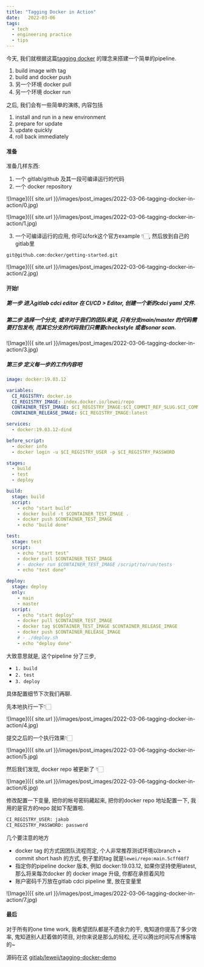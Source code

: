 ```yaml
---
title: "Tagging Docker in Action"
date:   2022-03-06
tags:
  - tech
  - engineering practice
  - tips
---
```


今天, 我们就根据这篇[tagging docker](https://www.jakobhe.com/2022/02/18/tagging-docker) 的理念来搭建一个简单的pipeline.

1. build image with tag
3. build and docker push
4. 另一个环境 docker pull
5. 另一个环境 docker run

之后, 我们会有一些简单的演练, 内容包括

1. install and run in a new environment
2. prepare for update
3. update quickly
4. roll back immediately

#### 准备
准备几样东西:

1. 一个 gitlab/github 及其一段可编译运行的代码
2. 一个 docker repository


![Image]({{ site.url }}/images/post_images/2022-03-06-tagging-docker-in-action/0.jpg)


![Image]({{ site.url }}/images/post_images/2022-03-06-tagging-docker-in-action/1.jpg)


3. 一个可编译运行的应用, 你可以fork这个官方example 👇🏻️, 然后放到自己的gitlab里

```bash
git@github.com:docker/getting-started.git
```

![Image]({{ site.url }}/images/post_images/2022-03-06-tagging-docker-in-action/2.jpg)

#### 开始!

##### 第一步 进入gitlab cdci editor 在 CI/CD > Editor, 创建一个新的cdci yaml 文件.

##### 第二步 选择一个分支, 或许对于我们的团队来说, 只有分支main/master 的代码需要打包发布, 而其它分支的代码我们只需要checkstyle 或者sonar scan.

![Image]({{ site.url }}/images/post_images/2022-03-06-tagging-docker-in-action/3.jpg)

##### 第三步 定义每一步的工作内容吧

```yaml
image: docker:19.03.12

variables:
  CI_REGISTRY: docker.io
  CI_REGISTRY_IMAGE: index.docker.io/lewei/repo
  CONTAINER_TEST_IMAGE: $CI_REGISTRY_IMAGE:$CI_COMMIT_REF_SLUG.$CI_COMMIT_SHORT_SHA
  CONTAINER_RELEASE_IMAGE: $CI_REGISTRY_IMAGE:latest

services:
  - docker:19.03.12-dind

before_script:
  - docker info
  - docker login -u $CI_REGISTRY_USER -p $CI_REGISTRY_PASSWORD

stages:
  - build
  - test
  - deploy

build:
  stage: build
  script:
    - echo "start build"
    - docker build -t $CONTAINER_TEST_IMAGE .
    - docker push $CONTAINER_TEST_IMAGE
    - echo "build done"

test:
  stage: test
  script:
    - echo "start test"
    - docker pull $CONTAINER_TEST_IMAGE
    # - docker run $CONTAINER_TEST_IMAGE /script/to/run/tests
    - echo "test done"

deploy:
  stage: deploy
  only:
    - main
    - master
  script:
    - echo "start deploy"
    - docker pull $CONTAINER_TEST_IMAGE
    - docker tag $CONTAINER_TEST_IMAGE $CONTAINER_RELEASE_IMAGE
    - docker push $CONTAINER_RELEASE_IMAGE
    # - ./deploy.sh
    - echo "deploy done"
```

大致意思就是, 这个pipeline 分了三步, 

- `1. build` 
- `2. test` 
- `3. deploy` 

具体配置细节下次我们再聊. 

先本地执行一下👇🏻️

![Image]({{ site.url }}/images/post_images/2022-03-06-tagging-docker-in-action/4.jpg)

提交之后的一个执行效果👇🏻️

![Image]({{ site.url }}/images/post_images/2022-03-06-tagging-docker-in-action/5.jpg)

然后我们发现, docker repo 被更新了 👇🏻️

![Image]({{ site.url }}/images/post_images/2022-03-06-tagging-docker-in-action/6.jpg)

修改配置一下变量, 把你的帐号密码藏起来, 把你的docker repo 地址配置一下, 我用的是官方的repo 就如下配置啦.

```bash
CI_REGISTRY_USER: jakob
CI_REGISTRY_PASSWORD: password
```

几个要注意的地方

- docker tag 的方式因团队流程而定, 个人非常推荐测试环境以branch + commit short hash 的方式, 例子里的tag 就是`lewei/repo:main.5cff68f7` 
- 指定你的pipeline docker 版本, 例如 docker:19.03.12, 如果你坚持使用latest, 那么将来每次docker 的 docker image 升级, 你都在承担着风险
- 账户密码千万放在gitlab cdci pipeline 里, 放在变量里

![Image]({{ site.url }}/images/post_images/2022-03-06-tagging-docker-in-action/7.jpg)


#### 最后

对于所有的one time work, 我希望团队都是不遗余力的干, 鬼知道你提高了多少效率, 鬼知道别人赶着做的项目, 对你来说是那么的轻松, 还可以腾出时间写点博客啥的~

源码在这 [gitlab/leweii/tagging-docker-demo](https://gitlab.com/leweii/tagging-docker-demo.git)
